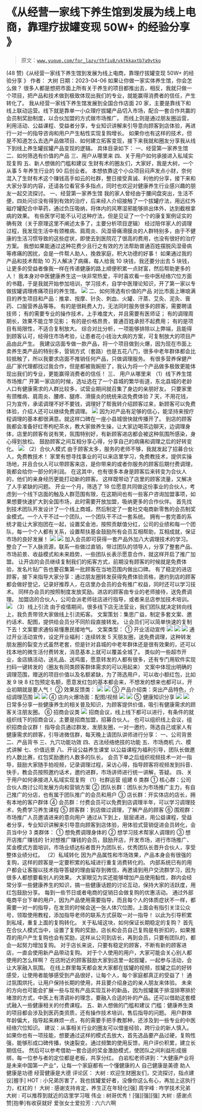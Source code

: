 # 《从经营一家线下养生馆到发展为线上电商，靠理疗拔罐变现 50W+ 的经验分享 》

> 原文：[`www.yuque.com/for_lazy/thfiu8/vktkkaxtb7a9vtko`](https://www.yuque.com/for_lazy/thfiu8/vktkkaxtb7a9vtko)

<ne-h2 id="c560e696" data-lake-id="c560e696"><ne-heading-ext><ne-heading-anchor></ne-heading-anchor><ne-heading-fold></ne-heading-fold></ne-heading-ext><ne-heading-content><ne-text id="ud6e7322f">(48 赞)《从经营一家线下养生馆到发展为线上电商，靠理疗拔罐变现 50W+ 的经验分享 》</ne-text></ne-heading-content></ne-h2> <ne-p id="ubb8464c4" data-lake-id="ubb8464c4"><ne-text id="u4df2639a">作者： 大树</ne-text></ne-p> <ne-p id="u6a905f93" data-lake-id="u6a905f93"><ne-text id="u1bccb9b4">日期：2023-04-06</ne-text></ne-p> <ne-p id="u5e48e064" data-lake-id="u5e48e064"><ne-text id="ufa9cbdd0">如果让你做一家实体养生馆，你会怎么做？</ne-text></ne-p> <ne-p id="u546833a0" data-lake-id="u546833a0"><ne-text id="u803a01f1">很多人都是想把市面上所有关于养生的项目都推出去，相反，我就只做一个项目，把产品和技术做到极致体现出我们的专业，就能赢得消费者的信任，产生转化了。</ne-text></ne-p> <ne-p id="uc8934626" data-lake-id="uc8934626"><ne-text id="u9902bca3">我从经营一家线下养生馆发展到全国合作店面 20 家，主要是靠线下和线上联动运营。线下就是靠单一小众理疗拔罐产品切入市场，配合一套合作共赢的会员制奖励制度，以合伙加盟的方式做市场推广。</ne-text></ne-p> <ne-p id="uf69a5086" data-lake-id="uf69a5086"><ne-text id="uf21f7170">而线上则是通过朋友圈运营，利用活动、公益课程、受益者分享，专业知识讲解来引导意向顾客到店体验，再进行一对一的指导咨询和用户产生粘性实现复购增长。</ne-text></ne-p> <ne-p id="ue5ce7de8" data-lake-id="ue5ce7de8"><ne-text id="u10ecdf22">如果你也有这样的技术，但是不知道怎么去选产品做项目、如何建立拓客变现，接下来我就和圈友分享我从线下到线上养生罐拔罐产品变现的逻辑。</ne-text></ne-p> <ne-p id="ud843ee86" data-lake-id="ud843ee86"><ne-text id="ud734ee89">具体目录如下：</ne-text></ne-p> <ne-p id="ub327b1bd" data-lake-id="ub327b1bd"><ne-text id="u9a0c12c4">一、经营第一家养生馆</ne-text></ne-p> <ne-p id="u7f80d27c" data-lake-id="u7f80d27c"><ne-text id="u76228d7c">二、如何筛选有价值的产品</ne-text></ne-p> <ne-p id="ub34effa7" data-lake-id="ub34effa7"><ne-text id="u9ba15603">三、用户从哪里来</ne-text></ne-p> <ne-p id="uc31d3a8d" data-lake-id="uc31d3a8d"><ne-text id="u203ac4f6">四、关于用户如何承接进入私域实现复购</ne-text></ne-p> <ne-p id="u1b194da7" data-lake-id="u1b194da7"><ne-text id="u9f8ff03c">五、新人想做的门槛和建议</ne-text></ne-p> <ne-p id="u6acfda75" data-lake-id="u6acfda75"><ne-text id="u247287d7">生财有术的圈友们，大家好，我是大树，一个从事 5 年养生行业的 90 后创业者。</ne-text></ne-p> <ne-p id="u48ce3d1f" data-lake-id="u48ce3d1f"><ne-text id="u6d96715e">本想依靠这个小众项目闷声发点小财，奈何混入了生财有术这个赚钱高手如云的社群，整日接受真诚、利他的分享，接下来和大家分享的内容，还请各位看官多多指点，同时也欢迎对健康养生行业感兴趣的朋友一起交流探讨。</ne-text></ne-p> <ne-h1 id="034a50eb" data-lake-id="034a50eb"><ne-heading-ext><ne-heading-anchor></ne-heading-anchor><ne-heading-fold></ne-heading-fold></ne-heading-ext><ne-heading-content><ne-text id="u9f514abc" ne-bold="true">一、经营第一家养生馆</ne-text></ne-heading-content></ne-h1> <ne-p id="u68d8b4d7" data-lake-id="u68d8b4d7"><ne-text id="u6772796a">我的家人曾经由于腰间盘突出，生活不便，四处问诊没有得到有效的治疗，后来经人介绍接触了一个拔罐疗法，用远红外磁疗罐配合中草药，通过负压吸纳，将体内的风寒湿邪能够排出体外，达到截根拿病的效果。</ne-text></ne-p> <ne-p id="u04fefa56" data-lake-id="u04fefa56"><ne-text id="u70487693">有些医学可能不认可这种疗法，但是见证了一个个的康复案例证实的确有效（关于原理这里不阐述太多了，主要分析项目逻辑）</ne-text></ne-p> <ne-p id="u2d501c2e" data-lake-id="u2d501c2e"><ne-text id="u11788f0c">经过陪伴家人的调理过程，我发现生活中有颈椎病、肩周炎、风湿骨痛滑膜炎的人群特别多，由于不健康的生活习惯导致的这些症状，即使去到医院花了很高的费用，也没有很好的治疗方案。</ne-text></ne-p> <ne-p id="u1e55c886" data-lake-id="u1e55c886"><ne-text id="ued23af31">我想如果能通过这种花费少且行之有效的方法帮助普通百姓摆脱风湿骨病等疼痛的困扰，会是一件帮人助人，挽救家庭，积大功德的好事！</ne-text></ne-p> <ne-p id="uca808784" data-lake-id="uca808784"><ne-text id="u215cf1cc">如果通过我的产品和技术帮助 10 万人解决了病痛，每人给我 10 块钱，我还要分出去 5 块钱，让更多的受益者像我一样在传递健康的路上顺便积累一点财富，然后帮助更多的人！</ne-text></ne-p> <ne-p id="ua3648193" data-lake-id="ua3648193"><ne-text id="u6f56ba6e">我本身对中医健康养生这一块非常热爱，平时喜欢看一些中医经络穴位方面的书籍，于是我就开始参加培训，学习技术，自学中医理论知识，开了第一家以专做拔罐调理疼痛项目的养生馆。</ne-text></ne-p> <ne-p id="u85970de8" data-lake-id="u85970de8"><ne-card data-card-name="image" data-card-type="inline" id="X5IXn" data-event-boundary="card">![](img/c84e12e37b83d60866bbe7ca753ef3f0.png)</ne-card></ne-p> <ne-h1 id="e13e55df" data-lake-id="e13e55df"><ne-heading-ext><ne-heading-anchor></ne-heading-anchor><ne-heading-fold></ne-heading-fold></ne-heading-ext><ne-heading-content><ne-text id="u06c812b5">二、如何筛选有价值的产品</ne-text></ne-heading-content></ne-h1> <ne-p id="u52f188df" data-lake-id="u52f188df"><ne-text id="ub981f861">对比市面上琳琅满目的养生项目和产品：推拿、按摩、针灸、刺血、火罐、汗蒸、艾灸、泥灸、膏药、口服营养品等等。</ne-text></ne-p> <ne-p id="u59f26f56" data-lake-id="u59f26f56"><ne-text id="u78aed139">有的是很耗费人力，无法同时服务很多的顾客，需要聘请技师；</ne-text></ne-p> <ne-p id="ubdc4b845" data-lake-id="ubdc4b845"><ne-text id="uc246fc3f">有的需要专业的操作技术，上手难度大，并且需要有医师证；</ne-text></ne-p> <ne-p id="u2dca6cef" data-lake-id="u2dca6cef"><ne-text id="u7e329447">有的调理周期长，效果不能立竿见影；</ne-text></ne-p> <ne-p id="u7674b363" data-lake-id="u7674b363"><ne-text id="u2ef50169">有的是价格昂贵，普通百姓承担不起费用；</ne-text></ne-p> <ne-p id="udc13f6be" data-lake-id="udc13f6be"><ne-text id="u33c06faa">有的是项目有局限性，不适合复制放大。</ne-text></ne-p> <ne-p id="ua47b2d1c" data-lake-id="ua47b2d1c"><ne-text id="u158220ce">综合对比分析，一项能够排除以上弊端，且能得到顾客认可，经得住市场考验，让患者花小钱治大病的方案，可复制放大的项目产品由此产生。</ne-text></ne-p> <ne-p id="uc8459c18" data-lake-id="uc8459c18"><ne-text id="u81dbe015">我建议店面专做一款产品，将一个项目做到火爆，因为现在市面上卖养生类产品的特别多，营销方式（套路）也是五花八门，很多中老年群体都会比较抵触了，所以我要求店面不推销任何产品，只做调理服务。</ne-text></ne-p> <ne-p id="u07914632" data-lake-id="u07914632"><ne-text id="ue1fbf905">有很多营养保健产品厂家代理都找过我合作，但是都被我婉拒了，我认为将一个产品做多极致更能体现出我们的专业，更能赢得消费者的信任！</ne-text></ne-p> <ne-h1 id="6ebb67f2" data-lake-id="6ebb67f2"><ne-heading-ext><ne-heading-anchor></ne-heading-anchor><ne-heading-fold></ne-heading-fold></ne-heading-ext><ne-heading-content><ne-text id="ud9b7b5af">三、 用户从哪里来</ne-text></ne-heading-content></ne-h1> <ne-h2 id="7c983f03" data-lake-id="7c983f03"><ne-heading-ext><ne-heading-anchor></ne-heading-anchor><ne-heading-fold></ne-heading-fold></ne-heading-ext><ne-heading-content><ne-text id="u9adc541f">（1）线下养生馆市场推广</ne-text></ne-heading-content></ne-h2> <ne-p id="u205373de" data-lake-id="u205373de"><ne-text id="uf48e40f1">开第一家店的时候，选址选在了一个县城的繁华街道，东北县城的老龄人口有健康需求的人群比较多，试营业期间就召集了身边的亲朋好友。</ne-text></ne-p> <ne-p id="ucad8b7de" data-lake-id="ucad8b7de"><ne-text id="u5f9222d8">只要家里有颈椎病、肩周炎、腰疼、腿疼、滑膜炎的统统来店免费体验 7 天，不用花钱，只为宣传，承诺调理不好不要钱，调理好了帮我转介绍顾客过来，新顾客可以免费体验，介绍人还可以继续免费调理。</ne-text></ne-p> <ne-p id="uc24391c6" data-lake-id="uc24391c6"><ne-card data-card-name="image" data-card-type="inline" id="acuQ9" data-event-boundary="card">![](img/a5848cb2eba2ac31f967bbc0ac987980.png)</ne-card></ne-p> <ne-p id="ue7a33f0d" data-lake-id="ue7a33f0d"><ne-text id="ucfc00a91">因为对产品有足够的信心，能坚持来按疗程调理的基本都很满意。就这样口碑在一座小县城很快就传播开了。</ne-text></ne-p> <ne-p id="ub9579079" data-lake-id="ub9579079"><ne-text id="u77febfcd">到店的顾客我都会准备好红枣枸杞茶水，教大家做养生操，让大家边喝茶边聊天，边调理身体，店里的顾客有说有笑，氛围特别好，有新顾客进店都会被这种氛围所感染，身心得到放松。</ne-text></ne-p> <ne-p id="u08906540" data-lake-id="u08906540"><ne-text id="u9e0abd37">鼓励顾客之间互相分享心得，分享自己的病痛和调理之后的好转变化。</ne-text></ne-p> <ne-p id="u173b0250" data-lake-id="u173b0250"><ne-card data-card-name="image" data-card-type="inline" id="IBV6T" data-event-boundary="card">![](img/96970eb25d8b1e93251370932ecf43af.png)</ne-card></ne-p> <ne-h2 id="6787e828" data-lake-id="6787e828"><ne-heading-ext><ne-heading-anchor></ne-heading-anchor><ne-heading-fold></ne-heading-fold></ne-heading-ext><ne-heading-content><ne-text id="ua65bab56">（2）合伙人模式</ne-text></ne-heading-content></ne-h2> <ne-p id="ud7661517" data-lake-id="ud7661517"><ne-text id="u5be8ed86">由于顾客太多，服务的老师不够，我就发起了招募合伙人，免费教技术！</ne-text></ne-p> <ne-p id="ub85cddb5" data-lake-id="ub85cddb5"><ne-text id="u81f2e9ba">家里有想寻找事业的可以来店里学习，免费教技术，提供实操场地，并且合伙人可以带顾客来店，是你带来的或者你服务的顾客后期付费调理，我都会给你一部分的利润。</ne-text></ne-p> <ne-p id="ufcde36e6" data-lake-id="ufcde36e6"><ne-text id="ud27ff8d4">在这其中，也有很多本身是顾客后来转变为合伙人的，他们的亲身经历更能打动新的顾客。</ne-text></ne-p> <ne-p id="u713975d3" data-lake-id="u713975d3"><ne-text id="u3d4cf4f0">这样既带动了店里的顾客流量，又解决了人手紧缺的问题。</ne-text></ne-p> <ne-p id="ue23667a8" data-lake-id="ue23667a8"><ne-text id="ua12d1cd7">开业一个月，筛选了 18 位愿意共同做这份事业的合伙人，考虑到一个线下店面的触及人群范围有限，在这期间也有一些客户咨询加盟事项，如果想要快速扩大到全国市场，此时需要开放加盟，吸纳更多的合作伙伴。</ne-text></ne-p> <ne-p id="u744c7845" data-lake-id="u744c7845"><ne-text id="u41d64d59">首先找到技术团队开发设计了一个线上商城，然后制定了一套社交电商新零售的会员制奖金模式。一个人干不过一个团队，一个团队干不过一套系统。</ne-text></ne-p> <ne-p id="u6bad1999" data-lake-id="u6bad1999"><ne-text id="uaa92f843">拥有一套完善的系统才能让大家抱团在一起，设置奖金池，按照贡献值分红，公司的业绩和每一个团队，每一个个人都有关系，设置帮扶基金鼓励所有会员互相帮助，互相成就，保证市场的良好发展！</ne-text></ne-p> <ne-p id="u77f7d197" data-lake-id="u77f7d197"><ne-card data-card-name="image" data-card-type="inline" id="nS3Gm" data-event-boundary="card">![](img/858d9716d7da5af71070278504311a5a.png)</ne-card></ne-p> <ne-p id="ued622d2d" data-lake-id="ued622d2d"><ne-card data-card-name="image" data-card-type="inline" id="nsYKz" data-event-boundary="card">![](img/b81aeb04450fc2c474f927a4afd20c28.png)</ne-card></ne-p> <ne-p id="udc38f0f1" data-lake-id="udc38f0f1"><ne-text id="udbb1a067">加入会员即可获得一套产品外加八大调理技术的学习。</ne-text></ne-p> <ne-p id="u3fa2d552" data-lake-id="u3fa2d552"><ne-text id="ub530c76d">整合了一下人脉资源，联系一些做过直销，带过团队的领导人，分享了整套产品、市场前景、收益模式和未来趋势，一些团队长表示愿意合作，就这样开启了推广加盟。</ne-text></ne-p> <ne-p id="ud6f9ed9c" data-lake-id="ud6f9ed9c"><ne-text id="u322429a1">让开店的会员继续复制我们的拓客方式，前期没有顾客的时候就是免费体验，发名片贴广告也要召集第一批顾客在当地范围内做出口碑。</ne-text></ne-p> <ne-p id="ue040d6ba" data-lake-id="ue040d6ba"><ne-text id="u3c5beba2">有了稳定的进店顾客，接下来指导大家分享：通过朋友圈转发获得免费体验资格，邀约到店的顾客都会做好登记，记录好推荐人，在店里办会员的会有推广权益，同时还可以学习技术。</ne-text></ne-p> <ne-p id="u38169d4f" data-lake-id="u38169d4f"><ne-text id="u731e781d">同样办会员的按照制度发放奖励。进店的顾客由专业的老师接待，送免费调理。</ne-text></ne-p> <ne-p id="u013c4322" data-lake-id="u013c4322"><ne-text id="u0cf73c09">加盟店的合伙人，公司会派老师驻店进行指导，或者来总店参加技术培训。</ne-text></ne-p> <ne-p id="u39745a9d" data-lake-id="u39745a9d"><ne-card data-card-name="image" data-card-type="inline" id="S8mXU" data-event-boundary="card">![](img/a7c84312354da076d63b7acfe1caefb3.png)</ne-card></ne-p> <ne-h2 id="3be69ed7" data-lake-id="3be69ed7"><ne-heading-ext><ne-heading-anchor></ne-heading-anchor><ne-heading-fold></ne-heading-fold></ne-heading-ext><ne-heading-content><ne-text id="u5ef7a04d">（3）线上引流</ne-text></ne-heading-content></ne-h2> <ne-p id="ud2dfc007" data-lake-id="ud2dfc007"><ne-text id="ue38de32c">由于疫情期间，很多线下店无法营业，我们团队就决定转向线上，我负责带领大家做线上引流拓客。</ne-text></ne-p> <ne-p id="ud921d1a9" data-lake-id="ud921d1a9"><ne-text id="ucee26b92">文案策划：集思广益，制定多套文案、邀约话术、配图，提供给会员分不同阶段直接转发。</ne-text></ne-p> <ne-p id="uca0b6328" data-lake-id="uca0b6328"><ne-text id="ubdad1e61">让会员们可以简单快速的复制下去！文案要求通俗易懂惠民接地气。</ne-text></ne-p> <ne-p id="u9441d230" data-lake-id="u9441d230"><ne-text id="u84cdab86">文案类型：</ne-text></ne-p> <ne-p id="u8df21a51" data-lake-id="u8df21a51"><ne-text id="u7c0706b6">① 开业活动宣传</ne-text></ne-p> <ne-p id="udc6501b5" data-lake-id="udc6501b5"><ne-card data-card-name="image" data-card-type="inline" id="d2gjH" data-event-boundary="card">![](img/5dea8fcc343a21a480af2d291693c057.png)</ne-card></ne-p> <ne-p id="u5aa65434" data-lake-id="u5aa65434"><ne-card data-card-name="image" data-card-type="inline" id="XJk4d" data-event-boundary="card">![](img/a518e8fe4abe4f1a0ad8b96a134c0aca.png)</ne-card></ne-p> <ne-p id="u49c63a59" data-lake-id="u49c63a59"><ne-card data-card-name="image" data-card-type="inline" id="Mqrj8" data-event-boundary="card">![](img/eadf9726b8eaf37e694c982387d0a7bd.png)</ne-card></ne-p> <ne-p id="udc070979" data-lake-id="udc070979"><ne-text id="u2c0f7b1d">通过开业活动宣传，设定开业福利：连续转发 5 天朋友圈，送免费调理，这种转发朋友圈的裂变方式虽然老套，但是针对县城的中老年群体还是很有效果的，还可以找本地的微生活付费转发，消息基本上就可以覆盖全城了。</ne-text></ne-p> <ne-p id="u52ebe1a8" data-lake-id="u52ebe1a8"><ne-text id="ueccb861d">类似的一些超市开业，金店搞活动，送礼品、送鸡蛋，愿意转发的人都有很多，还有专门用软件实现扫码一键转发的（圈友有同类顾客群体需求的可以用起来）</ne-text></ne-p> <ne-p id="u6aef1274" data-lake-id="u6aef1274"><ne-text id="u327e2837">文案中体现出明确的调理范围，赠送的项目价值以及名额紧缺，为了筛选用户，可以收小额红包，比如发 9 块 8 红包预定名额，愿意发红包的基本都会来，不想发的想来也都可以，开业初期就是要人气！</ne-text></ne-p> <ne-p id="uacc5fc39" data-lake-id="uacc5fc39"><ne-text id="u95cf2dca">② 效果反馈类：</ne-text></ne-p> <ne-p id="uc34bfcec" data-lake-id="uc34bfcec"><ne-card data-card-name="image" data-card-type="inline" id="XZmKU" data-event-boundary="card">![](img/638aa810c2da6b92ac6af5b09a5867dd.png)</ne-card></ne-p> <ne-p id="ued1fc654" data-lake-id="ued1fc654"><ne-card data-card-name="image" data-card-type="inline" id="J5GSh" data-event-boundary="card">![](img/37056bfc3c0bff196570188a51cf0dd4.png)</ne-card></ne-p> <ne-p id="u38a122a1" data-lake-id="u38a122a1"><ne-text id="uec41e2ed">③ 产品介绍类：突出产品特色，介绍调理范围</ne-text></ne-p> <ne-p id="u557f4ccc" data-lake-id="u557f4ccc"><ne-card data-card-name="image" data-card-type="inline" id="VrfQB" data-event-boundary="card">![](img/7cc3683c32a386ba06a95ef7c5737e72.png)</ne-card></ne-p> <ne-p id="u71ef218e" data-lake-id="u71ef218e"><ne-card data-card-name="image" data-card-type="inline" id="KjmvY" data-event-boundary="card">![](img/e62ecfaecc4fa01fbf9aedcba51aff2c.png)</ne-card></ne-p> <ne-p id="u374c1615" data-lake-id="u374c1615"><ne-text id="udb33a9cf">④ 店内火爆场面：配图/视频</ne-text></ne-p> <ne-p id="u57afab27" data-lake-id="u57afab27"><ne-card data-card-name="image" data-card-type="inline" id="Tgzeg" data-event-boundary="card">![](img/1afbeb766af6a6256e5643314e5b90de.png)</ne-card></ne-p> <ne-p id="u253c3a89" data-lake-id="u253c3a89"><ne-card data-card-name="image" data-card-type="inline" id="iyHCn" data-event-boundary="card">![](img/997f4255157468c3b3609be2e33fa278.png)</ne-card></ne-p> <ne-p id="u9bac29c3" data-lake-id="u9bac29c3"><ne-text id="u9815a11e">⑤ 健康知识分享</ne-text></ne-p> <ne-p id="u3cd59f87" data-lake-id="u3cd59f87"><ne-card data-card-name="image" data-card-type="inline" id="c1jXo" data-event-boundary="card">![](img/03e598177e59b0dfd3d679650cd2706a.png)</ne-card></ne-p> <ne-p id="u3fdb98dd" data-lake-id="u3fdb98dd"><ne-card data-card-name="image" data-card-type="inline" id="Uh9xM" data-event-boundary="card">![](img/1da7d4b58c4801fa6981c8e807781613.png)</ne-card></ne-p> <ne-p id="u1020dc68" data-lake-id="u1020dc68"><ne-text id="udf3ee2f6">日常多分享一些健康养生的相关普及知识，为顾客提供价值，吸引有健康需求的顾客关注朋友圈。</ne-text></ne-p> <ne-p id="u913746cf" data-lake-id="u913746cf"><ne-text id="u13a99062">⑥ 招商会议类</ne-text></ne-p> <ne-p id="u7905c3ff" data-lake-id="u7905c3ff"><ne-card data-card-name="image" data-card-type="inline" id="Z3sdB" data-event-boundary="card">![](img/98ca72ef90f5230197ea1bdefa046860.png)</ne-card></ne-p> <ne-p id="u748d26a5" data-lake-id="u748d26a5"><ne-text id="ubdb6f3d2">招商会议，线上线下都可以进行，有条件的就组织线下的招商会议，主要是招商加盟，招募合伙人。</ne-text></ne-p> <ne-p id="ub231241d" data-lake-id="ub231241d"><ne-text id="u9dc16460">也可以组织线上会议，组织招商会议群！</ne-text></ne-p> <ne-p id="u87028de9" data-lake-id="u87028de9"><ne-text id="u4d5d49ab">指导会员通过群发，发朋友圈，一对一邀约，筛选自己或家人有健康需求的顾客，引导进微信群，每天晚上请团队讲师进行分享：</ne-text></ne-p> <ne-p id="u2f81694f" data-lake-id="u2f81694f"><ne-text id="u3d29fde3">一、公司背景</ne-text></ne-p> <ne-p id="u277482ff" data-lake-id="u277482ff"><ne-text id="u5e5d74cd">二、产品背书</ne-text></ne-p> <ne-p id="u83592866" data-lake-id="u83592866"><ne-text id="uc114bd25">三、九穴功能功效</ne-text></ne-p> <ne-p id="u71f838ce" data-lake-id="u71f838ce"><ne-text id="u2957ef12">四、古法经络绝技的功能</ne-text></ne-p> <ne-p id="ua67b7329" data-lake-id="ua67b7329"><ne-text id="u21d6a026">五、市场商机</ne-text></ne-p> <ne-p id="u6c8bfd67" data-lake-id="u6c8bfd67"><ne-text id="u8105c0a1">六、模式讲解</ne-text></ne-p> <ne-p id="u20d2aa7f" data-lake-id="u20d2aa7f"><ne-text id="u12cd87c8">七、价值远景</ne-text></ne-p> <ne-p id="u5e1896de" data-lake-id="u5e1896de"><ne-text id="u35a7a920">八、开设公益养生课堂</ne-text></ne-p> <ne-p id="u6375f443" data-lake-id="u6375f443"><ne-text id="u97d8c838">以公益课程为福利引导，团队长做邀约人数比赛，红包奖励邀约人数多的队长。</ne-text></ne-p> <ne-p id="uab17c127" data-lake-id="uab17c127"><ne-text id="u677811ed">会员下单之后组织视频技术一对一指导，鼓励大家随手拍视频，记录调理过程，采访心得，指导顾客将视频发到抖音、快手，教会员按照邀约话术，邀约进群，市场讲师进行统一讲解，答疑。</ne-text></ne-p> <ne-h1 id="2dd422b2" data-lake-id="2dd422b2"><ne-heading-ext><ne-heading-anchor></ne-heading-anchor><ne-heading-fold></ne-heading-fold></ne-heading-ext><ne-heading-content><ne-text id="u34cde598">四、关于用户如何承接进入私域实现复购</ne-text></ne-heading-content></ne-h1> <ne-h2 id="94def60b" data-lake-id="94def60b"><ne-heading-ext><ne-heading-anchor></ne-heading-anchor><ne-heading-fold></ne-heading-fold></ne-heading-ext><ne-heading-content><ne-text id="ua304de8d">（1）社群运营</ne-text></ne-heading-content></ne-h2> <ne-p id="u504321fe" data-lake-id="u504321fe"><ne-text id="u2cad9b25" ne-bold="true">组建 6 类群</ne-text></ne-p> <ne-p id="u659ce7cd" data-lake-id="u659ce7cd"><ne-text id="ua178aa98">① 核心群：公司合伙人商讨公司发展方向和营销方案</ne-text></ne-p> <ne-p id="u82389743" data-lake-id="u82389743"><ne-text id="u1ea10dd4">② 团队长群：团队长为市场推广主力，有自己推广的分店，也有属于团队推广的会员和用户</ne-text></ne-p> <ne-p id="u33b42632" data-lake-id="u33b42632"><ne-text id="u817cdeaf">③ 店长群：开实体店的店长，拥有本地的客户群体</ne-text></ne-p> <ne-p id="u0a037fb2" data-lake-id="u0a037fb2"><ne-text id="u2863774f">④ 会员群：付费会员可以免费到店调理半年，可以学习调理技术，免费学习养生课程</ne-text></ne-p> <ne-p id="uf0a4f54c" data-lake-id="uf0a4f54c"><ne-text id="u4a143c4e">⑤ 顾客群：到店做过调理，了解产品的顾客</ne-text></ne-p> <ne-p id="u479e4b08" data-lake-id="u479e4b08"><ne-text id="ubfcc1fa3">⑥ 围观群：市场推广人员邀请进来的意向用户</ne-text></ne-p> <ne-p id="uc8f27108" data-lake-id="uc8f27108"><ne-text id="u8d610a8a">通过从下到上，层层递进，用公益课程，受益者分享，专业知识讲解来引导意向顾客到店体验，用体验式营销促进会员转化，会员当中分 3 类群体：</ne-text></ne-p> <ne-p id="ua088c2db" data-lake-id="ua088c2db"><ne-text id="u4fee6ba6">① 想免费调理身体的</ne-text></ne-p> <ne-p id="uc7f9fdd3" data-lake-id="uc7f9fdd3"><ne-text id="u6bb8d347">② 想学习技术帮家人调理的</ne-text></ne-p> <ne-p id="u93ca8a61" data-lake-id="u93ca8a61"><ne-text id="ub96b0715">③ 想开店推广赚钱的</ne-text></ne-p> <ne-p id="u6c2f9d0f" data-lake-id="u6c2f9d0f"><ne-text id="ud42f6227">针对想推广赚钱的会员，鼓励开店，开发市场，进行市场推广、奖金模式方面培训，市场业绩达标者晋升为团队长，优秀团队长晋升合伙人，享受整体业绩分红。</ne-text></ne-p> <ne-h2 id="c657fd81" data-lake-id="c657fd81"><ne-heading-ext><ne-heading-anchor></ne-heading-anchor><ne-heading-fold></ne-heading-fold></ne-heading-ext><ne-heading-content><ne-text id="ubbd891af">（2）私域转化</ne-text></ne-heading-content></ne-h2> <ne-p id="u10958fd0" data-lake-id="u10958fd0"><ne-text id="u478dbe66">因为产品属性和市场效果，产品本身会有很强的复购，这样的顾客是一定要积累的私域进行重复消费转化的。</ne-text></ne-p> <ne-p id="u0b08bc3e" data-lake-id="u0b08bc3e"><ne-text id="u490795a6">内部系统已有的用户都会让客服以技术指导答疑的理由留存到微信，再邀请到用户交流群学习，因为很多人都想要看别人的效果。</ne-text></ne-p> <ne-p id="u62212fe8" data-lake-id="u62212fe8"><ne-text id="u7efcbcb2">大家眼见为实还能够增加产品使用黏性，群内会经常分享一些健康养生的知识，搞一些健康话题的讨论互动，保持大家的活跃度，用红包鼓励分享。</ne-text></ne-p> <ne-p id="ue75b4a6a" data-lake-id="ue75b4a6a"><ne-text id="u3e0f3e85">每到一些节日或者电商的促销日会做复购的优惠活动。</ne-text></ne-p> <ne-p id="uc10571d0" data-lake-id="uc10571d0"><ne-text id="u76fde59f">通过外部电商平台下单的用户，因为产品使用需要指导，而且每个人的体质症状不一样，都需要一对一的指导，在发货的时候会送一张人体穴位图，上面会有指引关注公众号，领取使用教程，添加指导老师的联系方式获取一对一指导！</ne-text></ne-p> <ne-p id="ue669ab8d" data-lake-id="ue669ab8d"><ne-text id="u264b1cca">以此为引导积累到私域，重复上面的复购转化。</ne-text></ne-p> <ne-p id="u13f9529f" data-lake-id="u13f9529f"><ne-text id="u2b9d003e" ne-bold="true">关于私域这块，如何保证长期稳定的复购？</ne-text></ne-p> <ne-p id="u635ba53a" data-lake-id="u635ba53a"><ne-text id="uca4f890e">首先在合伙人模式当中，设置了复购的奖励，店长和会员自己复购是有折扣的，如果推荐的用户产生复购也会有奖励，这样从公司到店长，再到会员，只要有团队的，都会一起努力增加复购。</ne-text></ne-p> <ne-p id="udaf7df95" data-lake-id="udaf7df95"><ne-text id="u1b065ac4">对于店长来说，只要有稳定的顾客，不断有新的顾客进店，一直会使用新产品带动复购。</ne-text></ne-p> <ne-p id="uf32f8c64" data-lake-id="uf32f8c64"><ne-text id="u8789dca5">对于个人使用的用户，大家可能会关心别人都使用的怎么样啊？</ne-text></ne-p> <ne-p id="u36c043ac" data-lake-id="u36c043ac"><ne-text id="u55ab102d">在店附近的顾客鼓励大家到店里一起拔罐，一起参与活动，会让大家融入氛围。</ne-text></ne-p> <ne-p id="uad6c5d2b" data-lake-id="uad6c5d2b"><ne-text id="ud834b6e5">在线上群里每天都会发大家都在拔罐的视频，拔罐之后的好转感受，让使用者能够感受到产品很好，让每个人，每个家庭都真正的受益了！</ne-text></ne-p> <ne-p id="u5655553c" data-lake-id="u5655553c"><ne-text id="ub4bfe30e">通过氛围烘托，让用户保持长期的使用，并且要介绍身边的亲人朋友来体验。</ne-text></ne-p> <ne-p id="ub376adb4" data-lake-id="ub376adb4"><ne-text id="u962ec25e">未来的方向也可能会扩展一些与现有产品实现互补的新品，因为拔罐属于排湿排寒排於堵泄的方式，中医上有清调补的理念，要融入合适的补的产品。还可以借助这套模式融入一些健康相关的付费课程。</ne-text></ne-p> <ne-h1 id="d9023cce" data-lake-id="d9023cce"><ne-heading-ext><ne-heading-anchor></ne-heading-anchor><ne-heading-fold></ne-heading-fold></ne-heading-ext><ne-heading-content><ne-text id="u4d362a0a">五、新人想做的门槛和建议</ne-text></ne-heading-content></ne-h1> <ne-p id="ud2fa1b30" data-lake-id="ud2fa1b30"><ne-text id="ufe3ef1cb">门槛：健康养生类的项目都会涉及到医药类资质，还有操作技术培训，售后指导的问题。</ne-text></ne-p> <ne-p id="ude712850" data-lake-id="ude712850"><ne-text id="u75ef90e1">用户群体年龄偏大，指导起来麻烦一点，有的需要手把手教那种，还涉及到一些专业的中医经络穴位知识。</ne-text></ne-p> <ne-p id="u4812bb19" data-lake-id="u4812bb19"><ne-text id="u6ce2cfc6">建议：从事相关行业的圈友可以借鉴经验，跨行业的新人慎入。</ne-text></ne-p> <ne-p id="u5effa5db" data-lake-id="u5effa5db"><ne-text id="u73eae6e0">如果你也有一项技能，想要通过这样的模式去放大，首先选品要产品过硬，复购性强，能够形成口碑传播，快速裂变。通过频繁的使用反馈，用户评价积累，建立长期信任。</ne-text></ne-p> <ne-p id="uf483e438" data-lake-id="uf483e438"><ne-text id="u7b5bb623">然后可以参考借助一套合适的奖金激励模式，使团队之间利益形成捆绑，每一位参与者的定位都是老板，共享分红。</ne-text></ne-p> <ne-p id="u44aff339" data-lake-id="u44aff339"><ne-text id="u850b013e">白岩松老师讲到：”大健康产业将是未来中国第一产业“，让每一个家庭都有一个懂健康的人</ne-text></ne-p> <ne-p id="u9d601270" data-lake-id="u9d601270"><ne-text id="u8d7ec824">自己健康是美德</ne-text></ne-p> <ne-p id="u8663c8e8" data-lake-id="u8663c8e8"><ne-text id="u9d7c2362">助人健康是功德</ne-text></ne-p> <ne-p id="u1ce49515" data-lake-id="u1ce49515"><ne-text id="u55562203">经营健康是大德</ne-text></ne-p> <ne-hole id="uecf35020" data-lake-id="uecf35020"><ne-card data-card-name="hr" data-card-type="block" id="q0yiu" data-event-boundary="card"><ne-p id="u3d850de1" data-lake-id="u3d850de1"><ne-text id="u7565e286">评论区：</ne-text></ne-p> <ne-p id="uf507e671" data-lake-id="uf507e671"><ne-text id="uc20f6252">大树 : 欢迎生财圈友们，交流探讨，指点建议[握手]</ne-text> <ne-text id="u6bb5a983">HOT : 小兄弟厉害了，我也拔罐爱好者，没像你这么有心，再加上这执行力，杠杠的！</ne-text> <ne-text id="u7644bff1">大树 : 感谢支持肯定，养生正在年轻化[强]</ne-text> <ne-text id="u1df32048">周宇峰 : 咋学技术兄弟</ne-text> <ne-text id="u35bf0ba5">大树 : 可以推荐到就近的店里学习哦</ne-text> <ne-text id="u893f4ca4">伟业 : 树哥优秀！[强][强][强]</ne-text> <ne-text id="uf4fb7433">大树 : 感谢点赞[抱拳]有收获就好</ne-text> <ne-text id="uda744d31">爱张女士爱拉芳 : 六六六啊</ne-text></ne-p></ne-card></ne-hole>